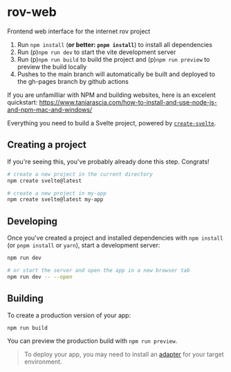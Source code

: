 # rov-web
Frontend web interface for the internet rov project

1. Run `npm install` (**or better: `pnpm install`**) to install all dependencies
2. Run (p)`npm run dev` to start the vite development server
3. Run (p)`npm run build` to build the project and (p)`npm run preview` to preview the build locally
3. Pushes to the main branch will automatically be built and deployed to the gh-pages branch by github actions

If you are unfamilliar with NPM and building websites, here is an excelent quickstart:
https://www.taniarascia.com/how-to-install-and-use-node-js-and-npm-mac-and-windows/





Everything you need to build a Svelte project, powered by [`create-svelte`](https://github.com/sveltejs/kit/tree/master/packages/create-svelte).

## Creating a project

If you're seeing this, you've probably already done this step. Congrats!

```bash
# create a new project in the current directory
npm create svelte@latest

# create a new project in my-app
npm create svelte@latest my-app
```

## Developing

Once you've created a project and installed dependencies with `npm install` (or `pnpm install` or `yarn`), start a development server:

```bash
npm run dev

# or start the server and open the app in a new browser tab
npm run dev -- --open
```

## Building

To create a production version of your app:

```bash
npm run build
```

You can preview the production build with `npm run preview`.

> To deploy your app, you may need to install an [adapter](https://kit.svelte.dev/docs/adapters) for your target environment.
